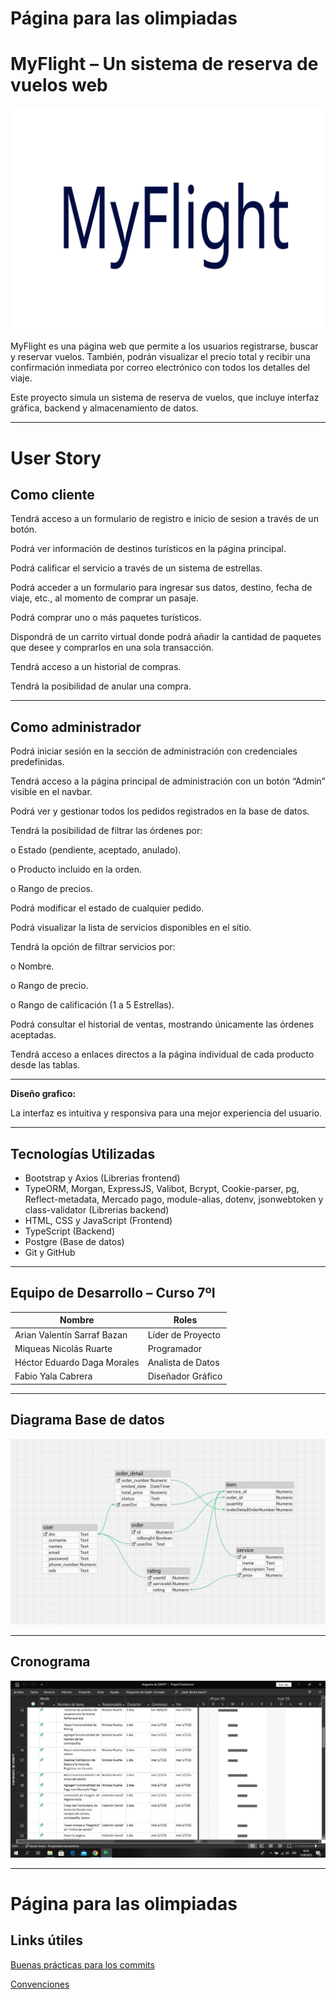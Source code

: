 ﻿# Página para las olimpiadas

# MyFlight – Un sistema de reserva de vuelos web

![Banner](frontend/logocompletoMF.svg)


MyFlight es una página web que permite a los usuarios registrarse, buscar y reservar vuelos. También, podrán visualizar el precio total y recibir una confirmación inmediata por correo electrónico con todos los detalles del viaje.

Este proyecto simula un sistema de reserva de vuelos, que incluye interfaz gráfica, backend y almacenamiento de datos.

---

# User Story

## Como cliente

Tendrá acceso a un formulario de registro e inicio de sesion a través de un botón.

Podrá ver información de destinos turísticos en la página principal.

Podrá calificar el servicio a través de un sistema de estrellas.

Podrá acceder a un formulario para ingresar sus datos, destino, fecha de viaje, etc., al momento de comprar un pasaje.

Podrá comprar uno o más paquetes turísticos.

Dispondrá de un carrito virtual donde podrá añadir la cantidad de paquetes que desee y comprarlos en una sola transacción.

Tendrá acceso a un historial de compras.

Tendrá la posibilidad de anular una compra.

---

## Como administrador

Podrá iniciar sesión en la sección de administración con credenciales predefinidas.

Tendrá acceso a la página principal de administración con un botón “Admin” visible en el navbar.

Podrá ver y gestionar todos los pedidos registrados en la base de datos.

Tendrá la posibilidad de filtrar las órdenes por:

o	Estado (pendiente, aceptado, anulado).

o	Producto incluido en la orden.

o	Rango de precios.

Podrá modificar el estado de cualquier pedido.

Podrá visualizar la lista de servicios disponibles en el sitio.

Tendrá la opción de filtrar servicios por:

o	Nombre.

o	Rango de precio.

o	Rango de calificación (1 a 5 Estrellas).

Podrá consultar el historial de ventas, mostrando únicamente las órdenes aceptadas.

Tendrá acceso a enlaces directos a la página individual de cada producto desde las tablas.

---

**Diseño grafico:**  

La interfaz es intuitiva y responsiva para una mejor experiencia del usuario.  

---

## Tecnologías Utilizadas

- Bootstrap y Axios (Librerias frontend)
- TypeORM, Morgan, ExpressJS, Valibot, Bcrypt, Cookie-parser, pg, Reflect-metadata, Mercado pago, module-alias, dotenv, jsonwebtoken y class-validator (Librerias backend)
- HTML, CSS y JavaScript (Frontend)
- TypeScript (Backend)
- Postgre (Base de datos)
- Git y GitHub 

---

## Equipo de Desarrollo – Curso 7ºI

| Nombre                                | Roles                 |
|---------------------------------------|-----------------------|
| Arian Valentín Sarraf Bazan           | Líder de Proyecto     |
| Miqueas Nicolás Ruarte                | Programador           |
| Héctor Eduardo Daga Morales           | Analista de Datos     |
| Fabio Yala Cabrera                    | Diseñador Gráfico     |

---

## Diagrama Base de datos

![Diagrama](archivos/DiagramaBD.jpeg)

---

## Cronograma 

![MyFlight](archivos/diagrama-gantt.jpeg)

---
# Página para las olimpiadas

## Links útiles

[Buenas prácticas para los commits](https://github.com/nicolasRuarte/olimpiadas-fvhn/blob/main/archivos/buenas-practicas-commits.md)

[Convenciones](https://github.com/nicolasRuarte/olimpiadas-fvhn/blob/main/archivos/convenciones.md)

